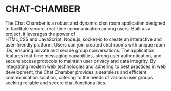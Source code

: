 # CHAT-CHAMBER

The Chat Chamber is a robust and dynamic chat room 
application designed to facilitate secure, real-time communication 
among users. Built as a project, it leverages the power of  
HTML,CSS and JavaScript, Node.js, socket-io to create an 
interactive and user-friendly platform. Users can  join  created 
chat rooms with unique room IDs, ensuring private and secure 
group conversations. The application features real-time 
messaging capabilities, strong user authentication, and secure 
access protocols to maintain user privacy and data integrity. By 
integrating modern web technologies and adhering to best 
practices in web development, the Chat Chamber provides a 
seamless and efficient communication solution, catering to the 
needs of various user groups seeking reliable and secure chat 
functionalities.
